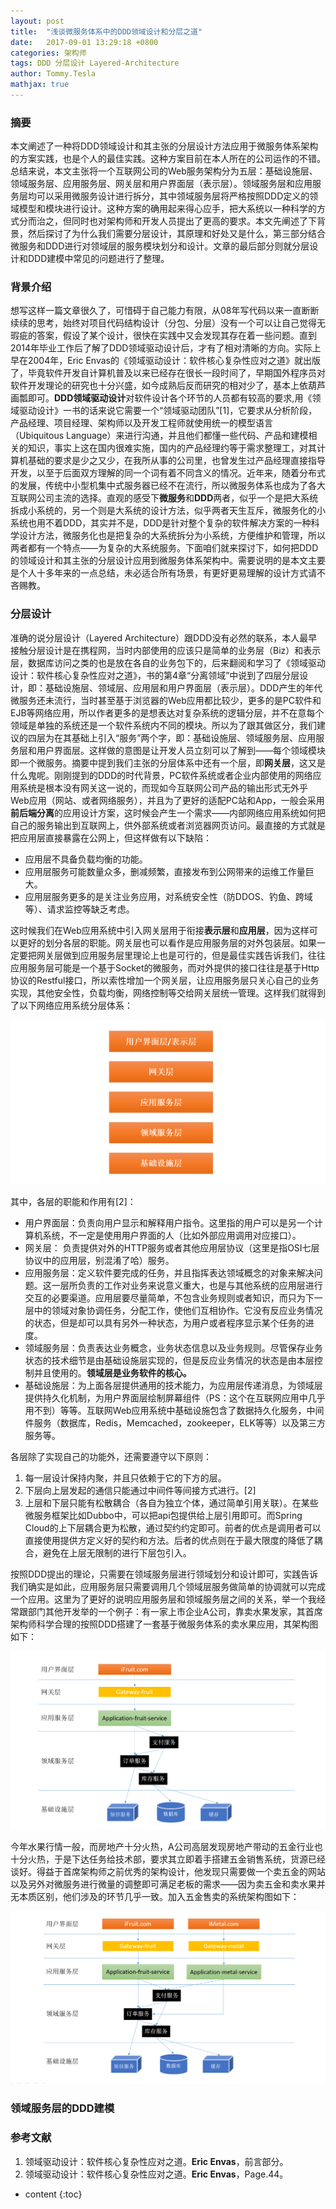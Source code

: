 ```yaml
---
layout: post
title:  "浅谈微服务体系中的DDD领域设计和分层之道"
date:   2017-09-01 13:29:18 +0800
categories: 架构师
tags: DDD 分层设计 Layered-Architecture
author: Tommy.Tesla
mathjax: true
---
```


### 摘要

本文阐述了一种将DDD领域设计和其主张的分层设计方法应用于微服务体系架构的方案实践，也是个人的最佳实践。这种方案目前在本人所在的公司运作的不错。总结来说，本文主张将一个互联网公司的Web服务架构分为五层：基础设施层、领域服务层、应用服务层、网关层和用户界面层（表示层）。领域服务层和应用服务层均可以采用微服务设计进行拆分，其中领域服务层将严格按照DDD定义的领域模型和模块进行设计。这种方案的确用起来得心应手，把大系统以一种科学的方式分而治之，但同时也对架构师和开发人员提出了更高的要求。本文先阐述了下背景，然后探讨了为什么我们需要分层设计，其原理和好处又是什么，第三部分结合微服务和DDD进行对领域层的服务模块划分和设计。文章的最后部分则就分层设计和DDD建模中常见的问题进行了整理。
 
### 背景介绍

想写这样一篇文章很久了，可惜碍于自己能力有限，从08年写代码以来一直断断续续的思考，始终对项目代码结构设计（分包、分层）没有一个可以让自己觉得无瑕疵的答案，假设了某个设计，很快在实践中又会发现其存在着一些问题。直到2014年毕业工作后了解了DDD领域驱动设计后，才有了相对清晰的方向。实际上早在2004年，Eric Envas的《领域驱动设计：软件核心复杂性应对之道》就出版了，毕竟软件开发自计算机普及以来已经存在很长一段时间了，早期国外程序员对软件开发理论的研究也十分兴盛，如今成熟后反而研究的相对少了，基本上依葫芦画瓢即可。**DDD领域驱动设计**对软件设计各个环节的人员都有较高的要求,用《领域驱动设计》一书的话来说它需要一个“领域驱动团队”[1]，它要求从分析阶段，产品经理、项目经理、架构师以及开发工程师就使用统一的模型语言（Ubiquitous Language）来进行沟通，并且他们都懂一些代码、产品和建模相关的知识，事实上这在国内很难实施，国内的产品经理约等于需求整理工，对其计算机基础的要求是少之又少，在我所从事的公司里，也曾发生过产品经理直接指导开发，以至于后面双方理解的同一个词有着不同含义的情况。近年来，随着分布式的发展，传统中小型机集中式服务器已经不在流行，所以微服务体系也成为了各大互联网公司主流的选择。直观的感受下**微服务**和**DDD**两者，似乎一个是把大系统拆成小系统的，另一个则是大系统的设计方法，似乎两者天生互斥，微服务化的小系统也用不着DDD，其实并不是，DDD是针对整个复杂的软件解决方案的一种科学设计方法，微服务化也是把复杂的大系统拆分为小系统，方便维护和管理，所以两者都有一个特点——为复杂的大系统服务。下面咱们就来探讨下，如何把DDD的领域设计和其主张的分层设计应用到微服务体系架构中。需要说明的是本文主要是个人十多年来的一点总结，未必适合所有场景，有更好更易理解的设计方式请不吝赐教。

### 分层设计

准确的说分层设计（Layered Architecture）跟DDD没有必然的联系，本人最早接触分层设计是在携程网，当时内部使用的应该只是简单的业务层（Biz）和表示层，数据库访问之类的也是放在各自的业务包下的，后来翻阅和学习了《领域驱动设计：软件核心复杂性应对之道》，书的第4章“分离领域”中说到了四层分层设计，即：基础设施层、领域层、应用层和用户界面层（表示层）。DDD产生的年代微服务还未流行，当时甚至基于浏览器的Web应用都比较少，更多的是PC软件和EJB等网络应用，所以作者更多的是想表达对复杂系统的逻辑分层，并不在意每个领域是单独的系统还是一个软件系统内不同的模块。所以为了跟其做区分，我们建议的四层为在其基础上引入“服务”两个字，即：基础设施层、领域服务层、应用服务层和用户界面层。这样做的意图是让开发人员立刻可以了解到——每个领域模块即一个微服务。摘要中提到我们主张的分层体系中还有一个层，即**网关层**，这又是什么鬼呢。刚刚提到的DDD的时代背景，PC软件系统或者企业内部使用的网络应用系统是根本没有网关这一说的，而现如今互联网公司产品的输出形式无外乎Web应用（网站、或者网络服务），并且为了更好的适配PC站和App，一般会采用**前后端分离**的应用设计方案，这时候会产生一个需求——内部网络应用系统如何把自己的服务输出到互联网上，供外部系统或者浏览器网页访问。最直接的方式就是把应用层直接暴露在公网上，但这样做有以下缺陷：
* 应用层不具备负载均衡的功能。
* 应用层服务可能数量众多，删减频繁，直接发布到公网带来的运维工作量巨大。
* 应用层服务更多的是关注业务应用，对系统安全性（防DDOS、钓鱼、跨域等）、请求监控等缺乏考虑。

这时候我们在Web应用系统中引入网关层用于衔接**表示层**和**应用层**，因为这样可以更好的划分各层的职能。网关层也可以看作是应用服务层的对外包装层。如果一定要把网关层做到应用服务层里理论上也是可行的，但是最佳实践告诉我们，往往应用服务层可能是一个基于Socket的微服务，而对外提供的接口往往是基于Http协议的Restful接口，所以索性增加一个网关层，让应用服务层只关心自己的业务实现，其他安全性，负载均衡，网络控制等交给网关层统一管理。这样我们就得到了以下网络应用系统分层体系：

<img src="/image/layed-arch/layerd-architecture.png" /> 

其中，各层的职能和作用有[2]：
* 用户界面层：负责向用户显示和解释用户指令。这里指的用户可以是另一个计算机系统，不一定是使用用户界面的人（比如外部应用调用对应接口）。
* 网关层： 负责提供对外的HTTP服务或者其他应用层协议（这里是指OSI七层协议中的应用层，别混淆了哈）服务。
* 应用服务层：定义软件要完成的任务，并且指挥表达领域概念的对象来解决问题。这一层所负责的工作对业务来说意义重大，也是与其他系统的应用层进行交互的必要渠道。应用层要尽量简单，不包含业务规则或者知识，而只为下一层中的领域对象协调任务，分配工作，使他们互相协作。它没有反应业务情况的状态，但是却可以具有另外一种状态，为用户或者程序显示某个任务的进度。
* 领域服务层：负责表达业务概念，业务状态信息以及业务规则。尽管保存业务状态的技术细节是由基础设施层实现的，但是反应业务情况的状态是由本层控制并且使用的。**领域层是业务软件的核心。**
* 基础设施层：为上面各层提供通用的技术能力，为应用层传递消息，为领域层提供持久化机制，为用户界面层绘制屏幕组件（PS：这个在互联网应用中几乎用不到）等等。互联网Web应用系统中基础设施包含了数据持久化服务，中间件服务（数据库，Redis，Memcached，zookeeper，ELK等等）以及第三方服务等。

各层除了实现自己的功能外，还需要遵守以下原则：
1. 每一层设计保持内聚，并且只依赖于它的下方的层。
2. 下层向上层发起的通信只能通过中间件等间接方式进行。[2]
3. 上层和下层只能有松散耦合（各自为独立个体，通过简单引用关联）。在某些微服务框架比如Dubbo中，可以把api包提供给上层引用即可。而Spring Cloud的上下层耦合更为松散，通过契约约定即可。前者的优点是调用者可以直接使用提供方定义好的契约和方法。后者的优点则在于最大限度的降低了耦合，避免在上层无限制的进行下层包引入。

按照DDD提出的理论，只需要在领域服务层进行领域划分和设计即可，实践告诉我们确实是如此，应用服务层只需要调用几个领域层服务做简单的协调就可以完成一个应用。这里为了更好的说明应用服务层和领域服务层之间的关系，举一个我经常跟部门其他开发举的一个例子：有一家上市企业A公司，靠卖水果发家，其首席架构师科学合理的按照DDD搭建了一套基于微服务体系的卖水果应用，其架构图如下：

![](/image/layed-arch/fruit-site.png)

今年水果行情一般，而房地产十分火热，A公司高层发现房地产带动的五金行业也十分火热，于是下达任务给技术部，要求其立即着手搭建五金销售系统，货源已经谈好。得益于首席架构师之前优秀的架构设计，他发现只需要做一个卖五金的网站以及另外对微服务进行微量的调整即可满足老板的需求——因为卖五金和卖水果并无本质区别，他们涉及的环节几乎一致。加入五金售卖的系统架构图如下：

![](/image/layed-arch/metal-sale.png)

### 领域服务层的DDD建模


### 参考文献
1. 领域驱动设计：软件核心复杂性应对之道。**Eric Envas**，前言部分。
2. 领域驱动设计：软件核心复杂性应对之道。**Eric Envas**，Page.44。 

* content
{:toc}